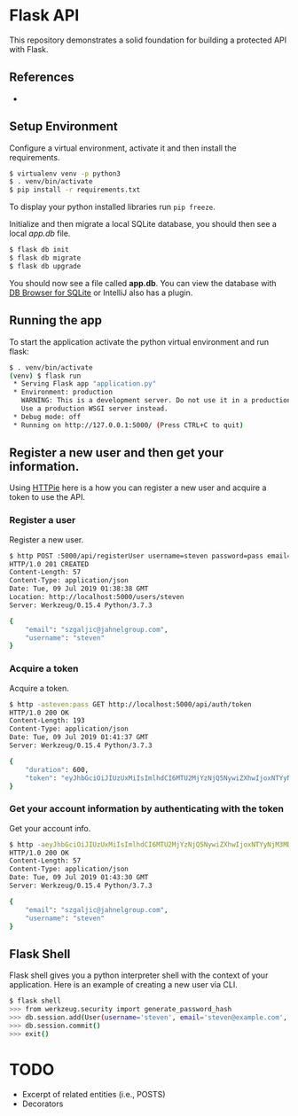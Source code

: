 # Flask API 

This repository demonstrates a solid foundation for building a protected API with Flask.

## References

*

## Setup Environment

Configure a virtual environment, activate it and then install the requirements.

```bash
$ virtualenv venv -p python3
$ . venv/bin/activate
$ pip install -r requirements.txt
```

To display your python installed libraries run `pip freeze`.

Initialize and then migrate a local SQLite database, you should then see a local *app.db* file.  

```bash
$ flask db init
$ flask db migrate
$ flask db upgrade
```

You should now see a file called **app.db**. You can view the database with [DB Browser for SQLite](https://sqlitebrowser.org/) or IntelliJ also has a plugin.

## Running the app

To start the application activate the python virtual environment and run flask:

```bash
$ . venv/bin/activate
(venv) $ flask run
 * Serving Flask app "application.py"
 * Environment: production
   WARNING: This is a development server. Do not use it in a production deployment.
   Use a production WSGI server instead.
 * Debug mode: off
 * Running on http://127.0.0.1:5000/ (Press CTRL+C to quit)
```

## Register a new user and then get your information.

Using [HTTPie](https://httpie.org/) here is a how you can register a new user and acquire a token to use the API.

### Register a user

Register a new user.

```bash
$ http POST :5000/api/registerUser username=steven password=pass email=szgaljic@jahnelgroup.com
HTTP/1.0 201 CREATED
Content-Length: 57
Content-Type: application/json
Date: Tue, 09 Jul 2019 01:38:38 GMT
Location: http://localhost:5000/users/steven
Server: Werkzeug/0.15.4 Python/3.7.3

{
    "email": "szgaljic@jahnelgroup.com", 
    "username": "steven"
}
```

### Acquire a token 

Acquire a token.

```bash
$ http -asteven:pass GET http://localhost:5000/api/auth/token
HTTP/1.0 200 OK
Content-Length: 193
Content-Type: application/json
Date: Tue, 09 Jul 2019 01:41:37 GMT
Server: Werkzeug/0.15.4 Python/3.7.3

{
    "duration": 600, 
    "token": "eyJhbGciOiJIUzUxMiIsImlhdCI6MTU2MjYzNjQ5NywiZXhwIjoxNTYyNjM3MDk3fQ.eyJpZCI6MX0.IXBjsz-uH43fGk5qqELjEupRMda1RzHobazafFVzTut0h40GfVttGSOJy9IvsTT2z8vcqTgYleZMbgC9nXozjQ"
}
```

### Get your account information by authenticating with the token

Get your account info.

```bash
$ http -aeyJhbGciOiJIUzUxMiIsImlhdCI6MTU2MjYzNjQ5NywiZXhwIjoxNTYyNjM3MDk3fQ.eyJpZCI6MX0.IXBjsz-uH43fGk5qqELjEupRMda1RzHobazafFVzTut0h40GfVttGSOJy9IvsTT2z8vcqTgYleZMbgC9nXozjQ:x GET http://localhost:5000/api/users/me
HTTP/1.0 200 OK
Content-Length: 57
Content-Type: application/json
Date: Tue, 09 Jul 2019 01:43:30 GMT
Server: Werkzeug/0.15.4 Python/3.7.3

{
    "email": "szgaljic@jahnelgroup.com", 
    "username": "steven"
}
```

## Flask Shell

Flask shell gives you a python interpreter shell with the context of your application. Here is an example of creating a new user via CLI. 

```bash
$ flask shell
>>> from werkzeug.security import generate_password_hash
>>> db.session.add(User(username='steven', email='steven@example.com', password=generate_password_hash('pass')))
>>> db.session.commit()
>>> exit()
```



# TODO

* Excerpt of related entities (i.e., POSTS)
* Decorators
